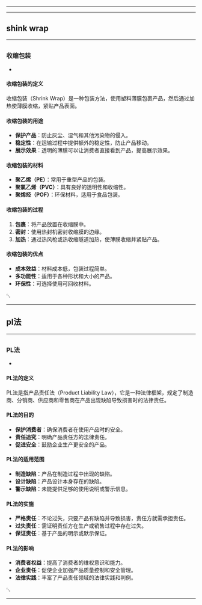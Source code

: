 # 
___
___
## shink wrap
___
## 
### 收缩包装
- 

#### 收缩包装的定义
收缩包装（Shrink Wrap）是一种包装方法，使用塑料薄膜包裹产品，然后通过加热使薄膜收缩，紧贴产品表面。

#### 收缩包装的用途
- **保护产品**：防止灰尘、湿气和其他污染物的侵入。
- **稳定性**：在运输过程中提供额外的稳定性，防止产品移动。
- **展示效果**：透明的薄膜可以让消费者直接看到产品，提高展示效果。

#### 收缩包装的材料
- **聚乙烯（PE）**：常用于重型产品的包装。
- **聚氯乙烯（PVC）**：具有良好的透明性和收缩性。
- **聚烯烃（POF）**：环保材料，适用于食品包装。

#### 收缩包装的过程
1. **包裹**：将产品放置在收缩膜中。
2. **密封**：使用热封机密封收缩膜的边缘。
3. **加热**：通过热风枪或热收缩隧道加热，使薄膜收缩并紧贴产品。

#### 收缩包装的优点
- **成本效益**：材料成本低，包装过程简单。
- **多功能性**：适用于各种形状和大小的产品。
- **环保性**：可选择使用可回收材料。

␃
___
## pl法
___
## 
### PL法
- 

#### PL法的定义
PL法是指产品责任法（Product Liability Law），它是一种法律框架，规定了制造商、分销商、供应商和零售商在产品出现缺陷导致损害时的法律责任。

#### PL法的目的
- **保护消费者**：确保消费者在使用产品时的安全。
- **责任追究**：明确产品责任方的法律责任。
- **促进安全**：鼓励企业生产更安全的产品。

#### PL法的适用范围
- **制造缺陷**：产品在制造过程中出现的缺陷。
- **设计缺陷**：产品设计本身存在的缺陷。
- **警示缺陷**：未能提供足够的使用说明或警示信息。

#### PL法的实施
- **严格责任**：不论过失，只要产品有缺陷并导致损害，责任方就需承担责任。
- **过失责任**：需证明责任方在生产或销售过程中存在过失。
- **保证责任**：基于产品的明示或默示保证。

#### PL法的影响
- **消费者权益**：提高了消费者的维权意识和能力。
- **企业责任**：促使企业加强产品质量控制和安全管理。
- **法律实践**：丰富了产品责任领域的法律实践和判例。

␃
___
